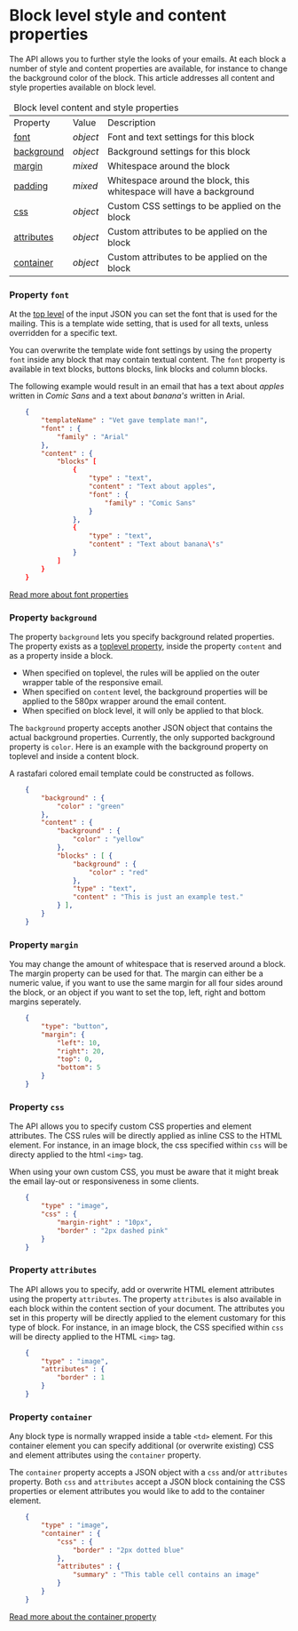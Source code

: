# Block level style and content properties

The API allows you to further style the looks of your emails. At each block 
a number of style and content properties are available, for instance to change the
background color of the block. This article addresses all content and style properties
available on block level.  

<table class="info">
    <thead>
        <tr>
            <td colspan="3">Block level content and style properties</td>
        </tr>
    </thead>
    <tbody>
        <tr class="thead">
            <td>Property</td>
            <td>Value</td>
            <td>Description</td>   
        </tr>
        <tr>
            <td><a href="/support/json/block-level-content-and-style-properties#font">font</a></td>
            <td><em>object</em></td>
            <td>Font and text settings for this block</td>
        </tr>
        <tr>
            <td><a href="/support/json/block-level-content-and-style-properties#background">background</a></td>
            <td><em>object</em></td>
            <td>Background settings for this block</td>
        </tr>
        <tr>
            <td><a href="/support/json/block-level-content-and-style-properties#margin">margin</a></td>
            <td><em>mixed</em></td>
            <td>Whitespace around the block</td>
        </tr>
        <tr>
            <td><a href="/support/json/property-padding">padding</a></td>
            <td><em>mixed</em></td>
            <td>Whitespace around the block, this whitespace will have a background</td>
        </tr>
        <tr>
            <td><a href="/support/json/block-level-content-and-style-properties#css">css</a></td>
            <td><em>object</em></td>
            <td>Custom CSS settings to be applied on the block</td>
        </tr>
        <tr>
            <td><a href="/support/json/block-level-content-and-style-properties#attributes">attributes</a></td>
            <td><em>object</em></td>
            <td>Custom attributes to be applied on the block</td>
        </tr>
        <tr>
            <td><a href="/support/json/block-level-content-and-style-properties#container">container</a></td>
            <td><em>object</em></td>
            <td>Custom attributes to be applied on the block</td>
        </tr>
    </tbody>
</table>

<a class="anchor" name="font"></a>
### Property `font`

At the [top level](/support/json) of the input
JSON you can set the font that is used for the mailing. This is a template
wide setting, that is used for all texts, unless overridden for a specific
text. 

You can overwrite the template wide font settings by using the property `font` inside any 
block that may contain textual content. The `font` property is available in text blocks, buttons blocks, link blocks and column blocks. 

The following example would result in an email that has a text about _apples_ written in _Comic Sans_
and a text about _banana's_ written in Arial. 
````json
    {
        "templateName" : "Vet gave template man!",
        "font" : {
            "family" : "Arial"
        },
        "content" : {
            "blocks" [
                {
                    "type" : "text",
                    "content" : "Text about apples",
                    "font" : {
                        "family" : "Comic Sans"
                    }
                },
                {
                    "type" : "text",
                    "content" : "Text about banana\'s"
                }
            ]
        }
    } 
````
[Read more about font properties](/support/json/property-font)


<a class="anchor" name="background"></a>
### Property `background`

The property `background` lets you specify background related properties. 
The property exists as a <a href="/support/json">toplevel property</a>, inside the property `content` and as a property inside a block.

 * When specified on toplevel, the rules will be applied on the outer wrapper table of the responsive email. 
 * When specified on `content` level, the background properties will be applied to the 580px wrapper around the email content.
 * When specified on block level, it will only be applied to that block. 

The `background` property accepts another JSON object that contains the actual background properties.
Currently, the only supported background property is `color`. Here is an example with the background property on toplevel and inside a content block. 

A rastafari colored email template could be constructed as follows. 
````json
    {
        "background" : {
            "color" : "green"
        },
        "content" : {
            "background" : {
                "color" : "yellow"
            },
            "blocks" : [ {
                "background" : {
                    "color" : "red"
                },
                "type" : "text",
                "content" : "This is just an example test."
            } ],
        }
    }
````
<a class="anchor" name="margin"></a>
### Property `margin`

You may change the amount of whitespace that is reserved around a block. The margin property can be used for that. The margin can either be a numeric value, if you want to use the same margin for all four sides around the block, or an object if you want to set the top, left, right and bottom margins seperately.
````json
    {
        "type": "button",
        "margin": {
            "left": 10,
            "right": 20,
            "top": 0,
            "bottom": 5
        }
    }
````
<a class="anchor" name="css"></a>
### Property `css`

The API allows you to specify custom CSS properties and element attributes. The CSS rules
will be directly applied as inline CSS to the HTML element. For instance, in an image block, the css specified within `css` will be directy applied to the html ```<img>``` tag. 

When using your own custom CSS, you must be aware that it might break the email lay-out or responsiveness in some clients.  
````json
    {
        "type" : "image",
        "css" : {
            "margin-right" : "10px",
            "border" : "2px dashed pink"
        }
    }
````
<a class="anchor" name="attributes"></a>
### Property `attributes`

The API allows you to specify, add or overwrite HTML element attributes using the property `attributes`. The property `attributes` is also available in each block within the content section of your document. The attributes you set in this property will be directly applied to the element customary for this type of block. For instance, in an image block, the CSS specified within `css` will be directy applied to the HTML ```<img>``` tag. 
````json
    {
        "type" : "image",
        "attributes" : {
            "border" : 1
        }
    }
````
<a class="anchor" name="container"></a>
### Property `container`

Any block type is normally wrapped inside a table ```<td>``` element. For this container element  you can specify additional (or overwrite existing) CSS and element attributes using the `container` property. 

The `container` property accepts a JSON object with a `css` and/or `attributes` property. 
Both `css` and `attributes` accept a JSON block containing the CSS properties or element attributes
you would like to add to the container element. 
````json
    {
        "type" : "image",
        "container" : {
            "css" : {
                "border" : "2px dotted blue"
            },
            "attributes" : {
                "summary" : "This table cell contains an image"
            }
        }
    }
````
<a href="/support/json/property-container">Read more about the container property</a>
